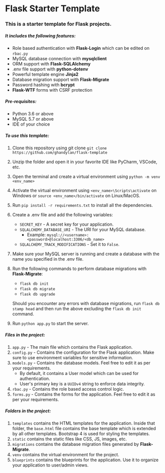 # Flask Starter Template

### This is a starter template for Flask projects.

##### It includes the following features:

+ Role based authentication with __Flask-Login__ which can be edited on ```rbac.py```
+ MySQL database connection with __mysqlclient__
+ ORM support with __Flask-SQLAlchemy__
+ .env file support with __python-dotenv__
+ Powerful template engine __Jinja2__
+ Database migration support with __Flask-Migrate__
+ Password hashing with __bcrypt__
+ __Flask-WTF__ forms with CSRF protection

##### Pre-requisites:

+ Python 3.6 or above
+ MySQL 5.7 or above
+ IDE of your choice

##### To use this template:

1. Clone this repository using git clone ```git clone https://github.com/ghandylan/flask-template```
2. Unzip the folder and open it in your favorite IDE like PyCharm, VSCode, etc.
3. Open the terminal and create a virtual environment using ```python -m venv <env_name>```
4. Activate the virtual environment using ```<env_name>\Scripts\activate``` on Windows or ```source <env_name>/bin/activate``` on Linux/MacOS.
5. Run ```pip install -r requirements.txt``` to install all the dependencies.
6. Create a .env file and add the following variables:
    + ```SECRET_KEY``` - A secret key for your application.
    + ```SQLALCHEMY_DATABASE_URI``` - The URI for your MySQL database.
        - Example: ```mysql://<username>:<password>@localhost:3306/<db_name>```
    + ```SQLALCHEMY_TRACK_MODIFICATIONS``` - Set it to ```False```.
7. Make sure your MySQL server is running and create a database with the name you specified in the .env file.
8. Run the following commands to perform database migrations with __Flask-Migrate__:
    + ```flask db init```
    + ```flask db migrate```
    + ```flask db upgrade```

   Should you encounter any errors with database migrations, run ```flask db stamp head``` and then run the above excluding the ```flask db init``` command.

   
9. Run ```python app.py``` to start the server.

##### Files in the project:

1. ```app.py``` - The main file which contains the Flask application.
2. ```config.py``` - Contains the configuration for the Flask application. Make sure to use environment variables for
   sensitive information.
3. ```models.py``` - Contains the database models. Feel free to edit it as per your requirements.
    + By default, it contains a User model which can be used for authentication.
    + User's primary key is a ```UUIDv4``` string to enforce data integrity.
4. ```rbac.py``` - Contains the role based access control logic.
5. ```forms.py``` - Contains the forms for the application. Feel free to edit it as per your requirements.

##### Folders in the project:

1. ```templates``` contains the HTML templates for the application. Inside that folder, the ```base.html``` file
   contains the base template which is extended by all other templates. Bootstrap 4 is used for styling the templates.
2. ```static``` contains the static files like CSS, JS, images, etc.
3. ```migrations``` contains the database migration files generated by __Flask-Migrate__.
4. ```venv``` contains the virtual environment for the project.
5. ```blueprints``` contains the blueprints for the application. Use it to organize your application to user/admin
   views.

